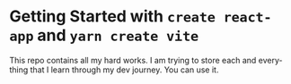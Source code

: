 # Getting Started with `create react-app` and `yarn create vite`

This repo contains all my hard works. I am trying to store each and every-thing that I learn through my dev journey. You can use it.

